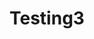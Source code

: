 <!DOCTYPE HTML>
<HTML>
<head>
 <title> Website </title>
 <meta charset="utf-8" />
</head>
<body>

<h1>Testing3<h1>


</body>
</HTML> 
